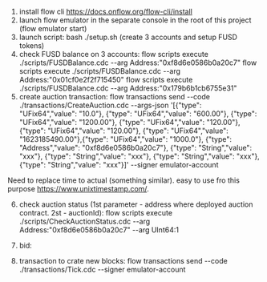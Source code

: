 1. install flow cli https://docs.onflow.org/flow-cli/install
2. launch flow emulator in the separate console in the root of this project (flow emulator start)
3. launch script: bash ./setup.sh (create 3 accounts and setup FUSD tokens)
4. check FUSD balance on 3 accounts:
  flow scripts execute ./scripts/FUSDBalance.cdc --arg Address:"0xf8d6e0586b0a20c7"
  flow scripts execute ./scripts/FUSDBalance.cdc --arg Address:"0x01cf0e2f2f715450"
  flow scripts execute ./scripts/FUSDBalance.cdc --arg Address:"0x179b6b1cb6755e31"
5. create auction transaction:
  flow transactions send --code ./transactions/CreateAuction.cdc --args-json '[{"type": "UFix64","value": "10.0"}, {"type": "UFix64","value": "600.00"}, {"type": "UFix64","value": "1200.00"}, {"type": "UFix64","value": "120.00"}, {"type": "UFix64","value": "120.00"}, {"type": "UFix64","value": "1623185490.00"},{"type": "UFix64","value": "1000.0"}, {"type": "Address","value": "0xf8d6e0586b0a20c7"}, {"type": "String","value": "xxx"}, {"type": "String","value": "xxx"}, {"type": "String","value": "xxx"}, {"type": "String","value": "xxx"}]' --signer emulator-account

  Need to replace time to actual (something similar). easy to use fro this purpose https://www.unixtimestamp.com/.

6. check auction status (1st parameter - address where deployed auction contract. 2st - auctionId):
   flow scripts execute ./scripts/CheckAuctionStatus.cdc --arg Address:"0xf8d6e0586b0a20c7" --arg UInt64:1

7. bid:
   

8. transaction to crate new blocks: 
   flow transactions send --code ./transactions/Tick.cdc --signer emulator-account


